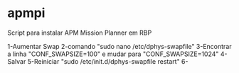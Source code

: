 # apmpi
Script para instalar APM Mission Planner em RBP

1-Aumentar Swap
2-comando "sudo nano /etc/dphys-swapfile"
3-Encontrar a linha "CONF_SWAPSIZE=100" e mudar para "CONF_SWAPSIZE=1024"
4-Salvar
5-Reiniciar "sudo /etc/init.d/dphys-swapfile restart"
6-
